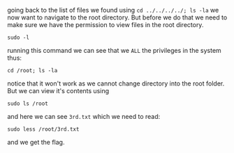 going back to the list of files we found using `cd ../../../../; ls -la` we now want to navigate to the root directory. But before we do that we need to make sure 
we have the permission to view files in the root directory. 

    sudo -l
running this command we can see that we `ALL` the privileges in the system thus:

    cd /root; ls -la
notice that it won't work as we cannot change directory into the root folder. But we can view it's contents using

    sudo ls /root
and here we can see `3rd.txt` which we need to read:

    sudo less /root/3rd.txt
and we get the flag.
